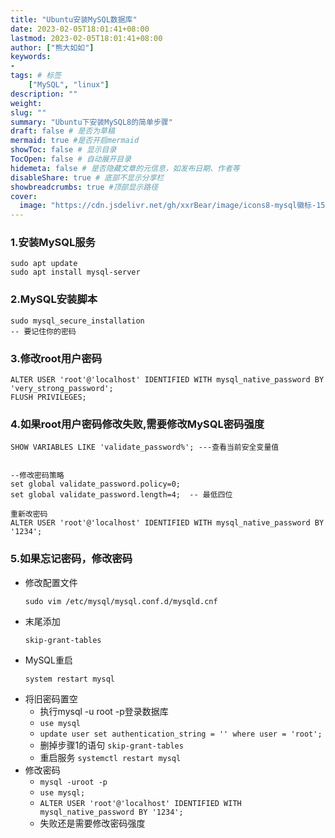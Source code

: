 ```yaml
---
title: "Ubuntu安装MySQL数据库"
date: 2023-02-05T18:01:41+08:00
lastmod: 2023-02-05T18:01:41+08:00
author: ["熊大如如"]
keywords: 
-
tags: # 标签
    ["MySQL", "linux"]
description: ""
weight:
slug: ""
summary: "Ubuntu下安装MySQL8的简单步骤"
draft: false # 是否为草稿
mermaid: true #是否开启mermaid
showToc: false # 显示目录
TocOpen: false # 自动展开目录
hidemeta: false # 是否隐藏文章的元信息，如发布日期、作者等
disableShare: true # 底部不显示分享栏
showbreadcrumbs: true #顶部显示路径
cover:
  image: "https://cdn.jsdelivr.net/gh/xxrBear/image/icons8-mysql徽标-150.png"
---
```


### 1.安装MySQL服务

    sudo apt update
    sudo apt install mysql-server

### 2.MySQL安装脚本

    sudo mysql_secure_installation
    -- 要记住你的密码

### 3.修改root用户密码

    ALTER USER 'root'@'localhost' IDENTIFIED WITH mysql_native_password BY 'very_strong_password';
    FLUSH PRIVILEGES;

### 4.如果root用户密码修改失败,需要修改MySQL密码强度

```
SHOW VARIABLES LIKE 'validate_password%'; ---查看当前安全变量值


--修改密码策略
set global validate_password.policy=0;
set global validate_password.length=4;  -- 最低四位

重新改密码
ALTER USER 'root'@'localhost' IDENTIFIED WITH mysql_native_password BY '1234';

```

### 5.如果忘记密码，修改密码

*   修改配置文件
    ```
    sudo vim /etc/mysql/mysql.conf.d/mysqld.cnf
    ```
*   末尾添加
    ```
    skip-grant-tables
    ```
*   MySQL重启
    ```
    system restart mysql
    ```
*   将旧密码置空
    *   执行mysql -u root -p登录数据库
    *   `use mysql`
    *   `update user set authentication_string = '' where user = 'root';`
    *   删掉步骤1的语句 `skip-grant-tables`
    *   重启服务 `systemctl restart mysql`
*   修改密码
    *   `mysql -uroot -p`
    *   `use mysql;`
    *   `ALTER USER 'root'@'localhost' IDENTIFIED WITH mysql_native_password BY '1234';`
    *   失败还是需要修改密码强度

